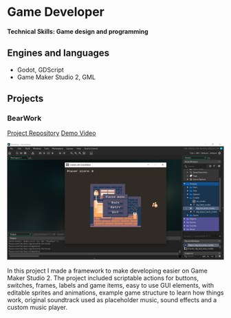 # Game Developer

#### Technical Skills: Game design and programming

## Engines and languages
- Godot, GDScript
- Game Maker Studio 2, GML

## Projects
### BearWork
[Project Repository](https://github.com/matias-hettich-castillo/BearWork)
[Demo Video](https://www.youtube.com/watch?v=gmXXhIqfvx0&ab_channel=MatiasH.Castillo)

![BearWork Screenshot](/assets/img/bearwork_screenshot.png)

In this project I made a framework to make developing easier on Game Maker Studio 2. The project included scriptable actions for buttons, switches, frames, labels and game items, easy to use GUI elements, with editable sprites and animations, example game structure to learn how things work, original soundtrack used as placeholder music, sound effects and a custom music player.

